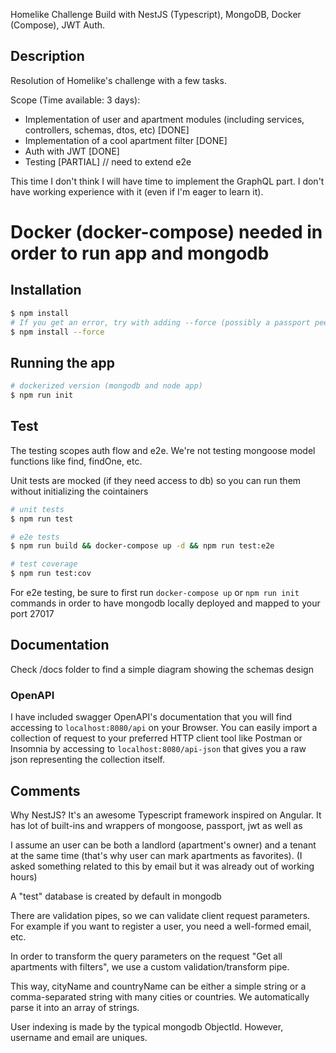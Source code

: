 Homelike Challenge
Build with NestJS (Typescript), MongoDB, Docker (Compose), JWT Auth.

## Description
Resolution of Homelike's challenge with a few tasks.

Scope (Time available: 3 days):
- Implementation of user and apartment modules (including services, controllers, schemas, dtos, etc) [DONE]
- Implementation of a cool apartment filter [DONE]
- Auth with JWT [DONE]
- Testing [PARTIAL] // need to extend e2e

This time I don't think I will have time to implement the GraphQL part. I don't have working experience with it (even if I'm eager to learn it).

# Docker (docker-compose) needed in order to run app and mongodb

## Installation
```bash
$ npm install
# If you get an error, try with adding --force (possibly a passport peer deps error)
$ npm install --force
```

## Running the app
```bash
# dockerized version (mongodb and node app)
$ npm run init
```

## Test
The testing scopes auth flow and e2e. We're not testing mongoose model functions like find, findOne, etc.

Unit tests are mocked (if they need access to db) so you can run them without initializing the cointainers

```bash
# unit tests
$ npm run test

# e2e tests
$ npm run build && docker-compose up -d && npm run test:e2e

# test coverage
$ npm run test:cov
```

For e2e testing, be sure to first run ```docker-compose up``` or ```npm run init``` commands in order to have mongodb locally deployed and mapped to your port 27017

## Documentation
Check /docs folder to find a simple diagram showing the schemas design

### OpenAPI
I have included swagger OpenAPI's documentation that you will find accessing to ```localhost:8080/api``` on your Browser. You can easily import a collection of request to your preferred HTTP client tool like Postman or Insomnia by accessing to ```localhost:8080/api-json``` that gives you a raw json representing the collection itself.

## Comments
Why NestJS? It's an awesome Typescript framework inspired on Angular. It has lot of built-ins and wrappers of mongoose, passport, jwt as well as 

I assume an user can be both a landlord (apartment's owner) and a tenant at the same time (that's why user can mark apartments as favorites). 
(I asked something related to this by email but it was already out of working hours)

A "test" database is created by default in mongodb

There are validation pipes, so we can validate client request parameters. For example if you want to register a user, you need a well-formed email, etc.

In order to transform the query parameters on the request "Get all apartments with filters", we use a custom validation/transform pipe. 

This way, cityName and countryName can be either a simple string or a comma-separated string with many cities or countries. We automatically parse it into an array of strings.

User indexing is made by the typical mongodb ObjectId. However, username and email are uniques.